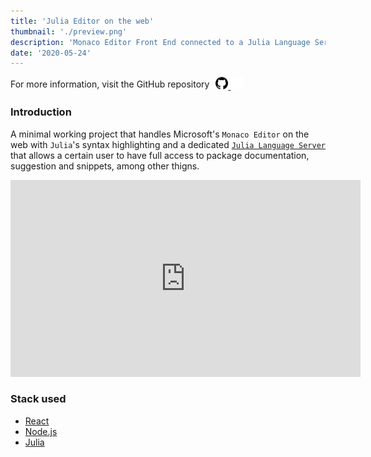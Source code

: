 ```yaml
---
title: 'Julia Editor on the web'
thumbnail: './preview.png'
description: 'Monaco Editor Front End connected to a Julia Language Server providing syntax highlighting and documentation helper'
date: '2020-05-24'
---
```


<span style="display:flex; flex-direction: row; align-items: center; justify-content: flex-start;">
For more information, visit the GitHub repository
<a style="padding-left: 10px;" href="https://github.com/mattborghi/monaco-editor-julia-language-server">
  <img src="../../assets/github.svg" height="20px" width="20px">
  <img src="../../assets/github_white.svg" height="20px" width="20px">
</a>
</span>

### Introduction

A minimal working project that handles Microsoft's `Monaco Editor` on the web with `Julia`'s syntax highlighting and a dedicated [`Julia Language Server`](https://github.com/julia-vscode/LanguageServer.jl) that allows a certain user to have full access to package documentation, suggestion and snippets, among other thigns.

<iframe width="560" height="315" src="https://www.youtube.com/embed/0hwiSMRdq7M" title="YouTube video player" frameborder="0" allow="accelerometer; autoplay; clipboard-write; encrypted-media; gyroscope; picture-in-picture" allowfullscreen></iframe>


### Stack used

- [React](https://reactjs.org/)
- [Node.js](https://nodejs.org/en/)
- [Julia](https://julialang.org/)
